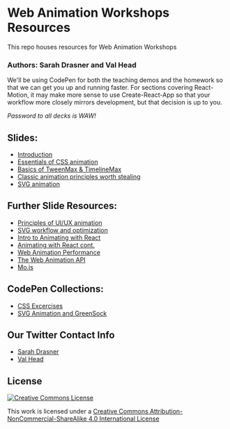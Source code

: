 # Web Animation Workshops Resources

This repo houses resources for Web Animation Workshops

### Authors: Sarah Drasner and Val Head

We'll be using CodePen for both the teaching demos and the homework so that we can get you up and running faster. For sections covering React-Motion, it may make more sense to use Create-React-App so that your workflow more closely mirrors development, but that decision is up to you.

_Password to all decks is WAW!_

## Slides:
* [Introduction](http://slides.com/vlh/waw-intro?token=eE_f3_XU)
* [Essentials of CSS animation](http://slides.com/vlh/waw-cssanimation?token=emxTzAcD)
* [Basics of TweenMax & TimelineMax](http://slides.com/sdrasner/waw-gsap?token=rg606T3G)
* [Classic animation principles worth stealing](https://www.slideshare.net/secret/1yK01w1F4bNpNz)
* [SVG animation](http://slides.com/sdrasner/waw-svg-animation?token=D-wwuju5)

## Further Slide Resources:
* [Principles of UI/UX animation](http://slides.com/sdrasner/waw-principles-ux?token=258_EYo8)
* [SVG workflow and optimization](http://slides.com/vlh/waw-svgworkflow?token=V4aSNC9y)
* [Intro to Animating with React](http://slides.com/vlh/intro-anim-react?token=CNlmb06B#/)
* [Animating with React cont.](http://slides.com/sdrasner/waw-react?token=Pmgv8l9k)
* [Web Animation Performance](http://slides.com/vlh/waw-webanimationperf?token=3xSwGsW5)
* [The Web Animation API](http://slides.com/vlh/waw-waapi?token=wz6rRkTn)
* [Mo.js](http://slides.com/sdrasner/svg-workshop-mojs?token=wAkiI-Pe)

## CodePen Collections:
* [CSS Excercises](http://codepen.io/collection/DBLaex/)
* [SVG Animation and GreenSock](http://codepen.io/collection/XvBQJQ/)

## Our Twitter Contact Info
* [Sarah Drasner](https://twitter.com/sarah_edo)
* [Val Head](https://twitter.com/vlh)

## License

[![Creative Commons License](https://i.creativecommons.org/l/by-nc-sa/4.0/88x31.png)](http://creativecommons.org/licenses/by-nc-sa/4.0/)

This work is licensed under a [Creative Commons Attribution-NonCommercial-ShareAlike 4.0 International License](http://creativecommons.org/licenses/by-nc-sa/4.0/)